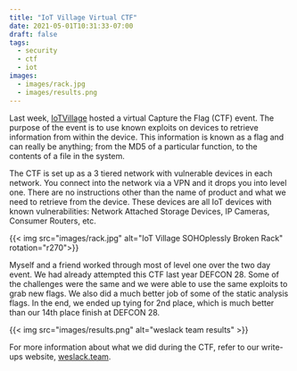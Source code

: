 ```yaml
---
title: "IoT Village Virtual CTF"
date: 2021-05-01T10:31:33-07:00
draft: false
tags:
  - security
  - ctf
  - iot
images:
  - images/rack.jpg
  - images/results.png
---
```


Last week, [IoTVillage](https://iotvillage.org) hosted a virtual Capture the Flag (CTF) event. The purpose of the event is to use known exploits on devices to retrieve information from within the device. This information is known as a flag and can really be anything; from the MD5 of a particular function, to the contents of a file in the system.

The CTF is set up as a 3 tiered network with vulnerable devices in each network. You connect into the network via a VPN and it drops you into level one. There are no instructions other than the name of product and what we need to retrieve from the device. These devices are all IoT devices with known vulnerabilities: Network Attached Storage Devices, IP Cameras, Consumer Routers, etc.

{{< img src="images/rack.jpg" alt="IoT Village SOHOplessly Broken Rack" rotation="r270">}}

Myself and a friend worked through most of level one over the two day event. We had already attempted this CTF last year DEFCON 28. Some of the challenges were the same and we were able to use the same exploits to grab new flags. We also did a much better job of some of the static analysis flags. In the end, we ended up tying for 2nd place, which is much better than our 14th place finish at DEFCON 28.

{{< img src="images/results.png" alt="weslack team results" >}}

For more information about what we did during the CTF, refer to our write-ups website, [weslack.team](https://weslack.team).